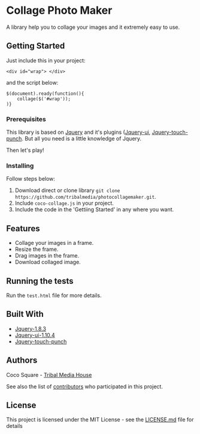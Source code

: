 # Collage Photo Maker

A library help you to collage your images and it extremely easy to use.

## Getting Started

Just include this in your project:
```
<div id="wrap"> </div>
```
and the script below:
```
$(document).ready(function(){
    collage($('#wrap'));
)}
```
### Prerequisites

This library is based on [Jquery](https://jquery.com/) and it's plugins ([Jquery-ui](https://jqueryui.com/), [Jquery-touch-punch](http://touchpunch.furf.com/). But all you need is a little knowledge of Jquery.

Then let's play!

### Installing

Follow steps below:

  1. Download direct or clone library ```git clone https://github.com/tribalmedia/photocollagemaker.git```.
  2. Include ```coco-collage.js``` in your project.
  3. Include the code in the 'Gettiing Started' in any where you want.
  
## Features
* Collage your images in a frame.
* Resize the frame.
* Drag images in the frame.
* Download collaged image.
## Running the tests

Run the ```test.html``` file for more details.


## Built With

* [Jquery-1.8.3](https://jquery.com/)
* [Jquery-ui-1.10.4](https://jqueryui.com/)
* [Jquery-touch-punch](http://touchpunch.furf.com/)


## Authors

Coco Square - [Tribal Media House](https://www.tribalmedia.co.jp/)

See also the list of [contributors](#) who participated in this project.

## License

This project is licensed under the MIT License - see the [LICENSE.md](LICENSE.md) file for details

